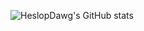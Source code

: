 ![HeslopDawg's GitHub stats](https://github-readme-stats.vercel.app/api?username=heslopdawg&show_icons=true&theme=radical)
